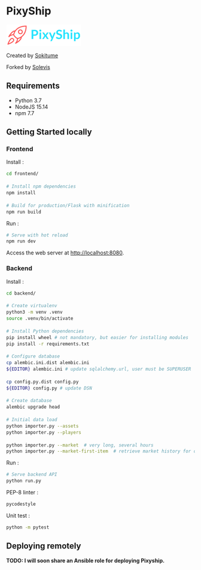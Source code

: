 # PixyShip

![Pixyship logo](./pixyship.png) 

Created by [Sokitume](https://github.com/JThinkable/pixyship)

Forked by [Solevis](https://github.com/solevis/pixyship)

## Requirements

* Python 3.7
* NodeJS 15.14
* npm 7.7

## Getting Started locally

### Frontend

Install :

```bash
cd frontend/

# Install npm dependencies
npm install

# Build for production/Flask with minification
npm run build
```

Run :

```bash
# Serve with hot reload
npm run dev
```

Access the web server at [http://localhost:8080](http://localhost:8080).

### Backend

Install :

```bash
cd backend/

# Create virtualenv
python3 -m venv .venv
source .venv/bin/activate

# Install Python dependencies
pip install wheel # not mandatory, but easier for installing modules
pip install -r requirements.txt

# Configure database
cp alembic.ini.dist alembic.ini
${EDITOR} alembic.ini # update sqlalchemy.url, user must be SUPERUSER

cp config.py.dist config.py
${EDITOR} config.py # update DSN

# Create database
alembic upgrade head

# Initial data load
python importer.py --assets
python importer.py --players

python importer.py --market  # very long, several hours
python importer.py --market-first-item  # retrieve market history for only one item, much faster for dev
```

Run :

```bash
# Serve backend API
python run.py
```

PEP-8 linter :

```bash
pycodestyle
```

Unit test :

```bash
python -m pytest
```

## Deploying remotely

**TODO: I will soon share an Ansible role for deploying Pixyship.**


